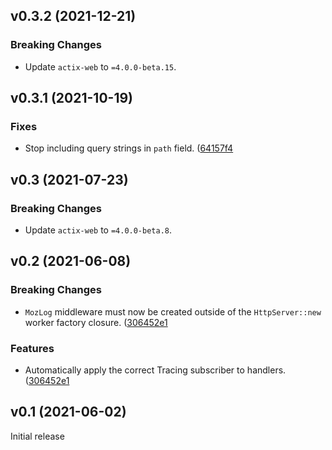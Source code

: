 <a name="v0.3.2"></a>

## v0.3.2 (2021-12-21)

### Breaking Changes

- Update `actix-web` to `=4.0.0-beta.15`.

<a name="v0.3.1"></a>

## v0.3.1 (2021-10-19)

### Fixes

- Stop including query strings in `path` field.
  ([64157f4](https://github.com/mozilla-services/common-rs/commit/64157f4574ef8ccd14bc5397d12b3c940aa14654)

<a name="v0.3"></a>

## v0.3 (2021-07-23)

### Breaking Changes

- Update `actix-web` to `=4.0.0-beta.8`.

<a name="v0.2"></a>

## v0.2 (2021-06-08)

### Breaking Changes

- `MozLog` middleware must now be created outside of the `HttpServer::new`
  worker factory closure.
  ([306452e1](https://github.com/mozilla-services/common-rs/commit/306452e1ada47cbe2f0991afd0113289902a8803)

### Features

- Automatically apply the correct Tracing subscriber to handlers.
  ([306452e1](https://github.com/mozilla-services/common-rs/commit/306452e1ada47cbe2f0991afd0113289902a8803)

<a name="v0.1"></a>

## v0.1 (2021-06-02)

Initial release
